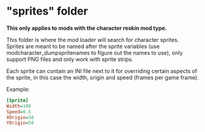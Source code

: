 # "sprites" folder

**This only applies to mods with the character reskin mod type.**

This folder is where the mod loader will search for character sprites.  
Sprites are meant to be named after the sprite variables (use modcharacter_dumpspritenames to figure out the names to use), only support PNG files and only work with sprite strips.

Each sprite can contain an INI file next to it for overriding certain aspects of the sprite, in this case the width, origin and speed (frames per game frame).

Example:
```ini
[Sprite]
Width=100
Speed=0.5
XOrigin=50
YOrigin=50
```